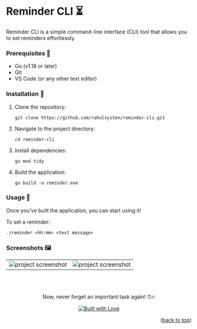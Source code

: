 <a id="readme-top"></a>

# Reminder CLI ⏳

Reminder CLI is a simple command-line interface (CLI) tool that allows you to set reminders effortlessly.

### Prerequisites 📌

- Go (v1.18 or later)
- Git
- VS Code (or any other text editor)

### Installation 🔧

1. Clone the repository:
    ```console
    git clone https://github.com/rahulxyzten/reminder-cli.git
    ```

2. Navigate to the project directory:
    ```console
    cd reminder-cli
    ```

3. Install dependencies:
    ```console
    go mod tidy
    ```

4. Build the application:
    ```console
    go build -o reminder.exe
    ```
    
### Usage 📅

Once you've built the application, you can start using it!

To set a reminder:
  ```console
  ./reminder <hh:mm> <text message>
  ```

### Screenshots 🖼️

<table align="center">
  <tr>
    <td><img src="https://github.com/user-attachments/assets/7b998889-d89c-4b6e-9fc3-7c1aabea9351" alt="project screenshot" /></td>
    <td><img src="https://github.com/user-attachments/assets/f2b02b27-7573-4af4-aad2-324b17add868" alt="project screenshot" /></td>
  </tr>
</table>

<br/>
<br/>
<p align="center">Now, never forget an important task again! ⏰🔥</p>
<p align="center">
  <a href="#">
    <img src="https://forthebadge.com/images/badges/built-with-love.svg" alt="Built with Love">
  </a>
</p>

<p align="right">(<a href="#readme-top">back to top</a>)</p>
